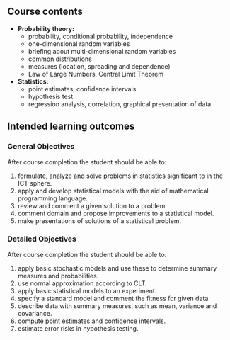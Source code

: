 ## Course contents

- **Probability theory:** 
  - probability, conditional probability, independence
  - one-dimensional random variables
  - briefing about multi-dimensional random variables
  - common distributions
  - measures (location, spreading and dependence)
  - Law of Large Numbers, Central Limit Theorem
- **Statistics:** 
  - point estimates, confidence intervals
  - hypothesis test
  - regression analysis, correlation, graphical presentation of data.

## Intended learning outcomes

### General Objectives

After course completion the student should be able to:

1. formulate, analyze and solve problems in statistics significant to in the ICT sphere.
2. apply and develop statistical models with the aid of mathematical programming language.
3. review and comment a given solution to a problem.
4. comment domain and propose improvements to a statistical model.
5. make presentations of solutions of a statistical problem.

### Detailed Objectives

After course completion the student should be able to:

1. apply basic stochastic models and use these to determine summary measures and probabilities.
2. use normal approximation according to CLT.
3. apply basic statistical models to an experiment.
4. specify a standard model and comment the fitness for given data.
5. describe data with summary measures, such as mean, variance and covariance.
6. compute point estimates and confidence intervals.
7. estimate error risks in hypothesis testing.
